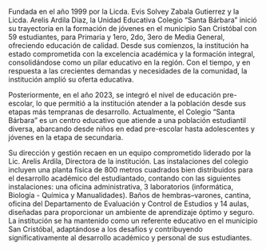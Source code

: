 Fundada en el año 1999 por la Licda. Evis Solvey Zabala Gutierrez y la Licda. Arelis Ardila Diaz, la Unidad Educativa Colegio “Santa Bárbara” inició su trayectoria en la formación de jóvenes en el municipio San Cristóbal con 59 estudiantes, para Primaria y 1ero, 2do, 3ero de Media General, ofreciendo educación de calidad. Desde sus comienzos, la institución ha estado comprometida con la excelencia académica y la formación integral, consolidándose como un pilar educativo en la región. Con el tiempo, y en respuesta a las crecientes demandas y necesidades de la comunidad, la institución amplió su oferta educativa.

Posteriormente, en el año 2023, se integró el nivel de educación pre-escolar, lo que permitió a la institución atender a la población desde sus etapas más tempranas de desarrollo. Actualmente, el Colegio “Santa Bárbara” es un centro educativo que atiende a una población estudiantil diversa, abarcando desde niños en edad pre-escolar hasta adolescentes y jóvenes en la etapa de secundaria.

Su dirección y gestión recaen en un equipo comprometido liderado por la Lic. Arelis Ardila, Directora de la institución. Las instalaciones del colegio incluyen una planta física de 800 metros cuadrados bien distribuidos para el desarrollo académico del estudiantado, contando con las siguientes instalaciones: una oficina administrativa, 3 laboratorios (informática, Biología - Química y Manualidades). Baños de hembras–varones, cantina, oficina del Departamento de Evaluación y Control de Estudios y 14 aulas, diseñadas para proporcionar un ambiente de aprendizaje óptimo y seguro. La institución se ha mantenido como un referente educativo en el municipio San Cristóbal, adaptándose a los desafíos y contribuyendo significativamente al desarrollo académico y personal de sus estudiantes.